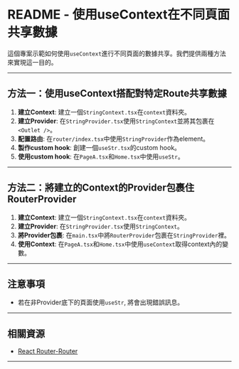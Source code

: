 # README - 使用useContext在不同頁面共享數據

這個專案示範如何使用`useContext`進行不同頁面的數據共享。我們提供兩種方法來實現這一目的。

---

## 方法一：使用useContext搭配<Outlet />對特定Route共享數據

1. **建立Context**: 建立一個`StringContext.tsx`在`context`資料夾。
2. **建立Provider**: 在`StringProvider.tsx`使用`StringContext`並將其包裹在`<Outlet />`。
3. **配置路由**: 在`router/index.tsx`中使用`StringProvider`作為element。
4. **製作custom hook**: 創建一個`useStr.tsx`的custom hook。
5. **使用custom hook**: 在`PageA.tsx`和`Home.tsx`中使用`useStr`。

---

## 方法二：將建立的Context的Provider包裹住RouterProvider

1. **建立Context**: 建立一個`StringContext.tsx`在`context`資料夾。
2. **建立Provider**: 在`StringProvider.tsx`使用`StringContext`。
3. **將Provider包裹**: 在`main.tsx`中將`RouterProvider`包裹在`StringProvider`裡。
4. **使用Context**: 在`PageA.tsx`和`Home.tsx`中使用`useContext`取得context內的變數。

---

## 注意事項

- 若在非Provider底下的頁面使用`useStr`, 將會出現錯誤訊息。
  
---

## 相關資源

- [React Router-Router](https://reactrouter.com/en/main/route/route)

---
